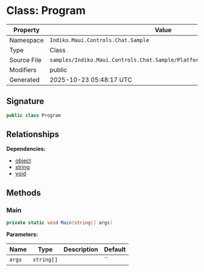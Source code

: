 # Class: Program

| Property | Value |
|----------|-------|
| Namespace | `Indiko.Maui.Controls.Chat.Sample` |
| Type | Class |
| Source File | `samples/Indiko.Maui.Controls.Chat.Sample/Platforms/MacCatalyst/Program.cs` |
| Modifiers | public |
| Generated | 2025-10-23 05:48:17 UTC |

## Signature

```csharp
public class Program
```

## Relationships

**Dependencies:**
- [object](object.md)
- [string](string.md)
- [void](void.md)

## Methods

### Main

```csharp
private static void Main(string[] args)
```

**Parameters:**

| Name | Type | Description | Default |
|------|------|-------------|---------|
| `args` | `string[]` |  | `` |

